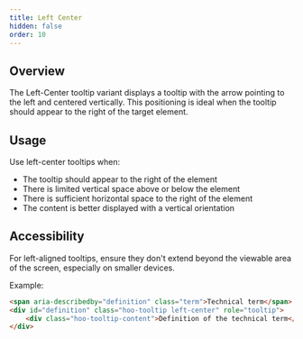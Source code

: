```yaml
---
title: Left Center
hidden: false
order: 10
---
```


## Overview
The Left-Center tooltip variant displays a tooltip with the arrow pointing to the left and centered vertically. This positioning is ideal when the tooltip should appear to the right of the target element.

## Usage

Use left-center tooltips when:
- The tooltip should appear to the right of the element
- There is limited vertical space above or below the element
- There is sufficient horizontal space to the right of the element
- The content is better displayed with a vertical orientation

## Accessibility

For left-aligned tooltips, ensure they don't extend beyond the viewable area of the screen, especially on smaller devices.

Example:
```html
<span aria-describedby="definition" class="term">Technical term</span>
<div id="definition" class="hoo-tooltip left-center" role="tooltip">
    <div class="hoo-tooltip-content">Definition of the technical term</div>
</div>
```
